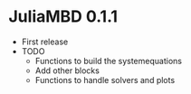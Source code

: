 # JuliaMBD 0.1.1

- First release
- TODO
    - Functions to build the systemequations
    - Add other blocks
    - Functions to handle solvers and plots

